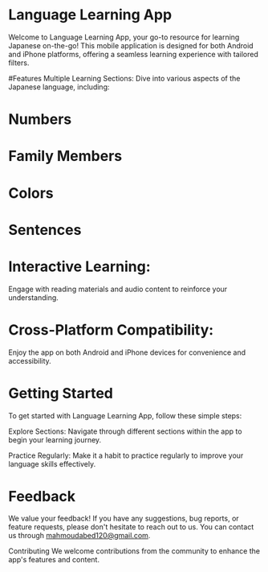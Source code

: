 # Language Learning App
Welcome to Language Learning App, your go-to resource for learning Japanese on-the-go! This mobile application is designed for both Android and iPhone platforms, offering a seamless learning experience with tailored filters.

#Features
Multiple Learning Sections: Dive into various aspects of the Japanese language, including:

# Numbers
# Family Members
# Colors
# Sentences

 # Interactive Learning:
 Engage with reading materials and audio content to reinforce your understanding.

# Cross-Platform Compatibility:
Enjoy the app on both Android and iPhone devices for convenience and accessibility.

# Getting Started
To get started with Language Learning App, follow these simple steps:

Explore Sections: Navigate through different sections within the app to begin your learning journey.

Practice Regularly: Make it a habit to practice regularly to improve your language skills effectively.

# Feedback
We value your feedback! If you have any suggestions, bug reports, or feature requests, please don't hesitate to reach out to us. You can contact us through mahmoudabed120@gmail.com.

Contributing
We welcome contributions from the community to enhance the app's features and content.








